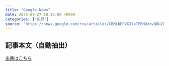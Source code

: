 ```yaml
---
title: "Google News"
date: 2025-09-27 18:15:00 +0900
categories: ["犯罪"]
source: "https://news.google.com/rss/articles/CBMibEFVX3lxTFBNUzdvQ0U2QXl6UGZjYmgwX1BVU2dlQkYyNkpNd2xVRk42UEg4QUhKME1GYng5VF9zaXNtUDRmVWN1bm9GUG1FR1otLVpEOXFHTmV5TGV4cmwtcmY4UkhoN1lMak9UZGt4NDV0Ng?oc=5"
---
```


## 記事本文（自動抽出）
<body class="y0K44d EA71Tc" id="readabilityBody"></body>

[出典はこちら](https://news.google.com/rss/articles/CBMibEFVX3lxTFBNUzdvQ0U2QXl6UGZjYmgwX1BVU2dlQkYyNkpNd2xVRk42UEg4QUhKME1GYng5VF9zaXNtUDRmVWN1bm9GUG1FR1otLVpEOXFHTmV5TGV4cmwtcmY4UkhoN1lMak9UZGt4NDV0Ng?oc=5)

